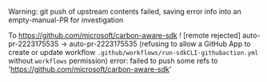 Warning: git push of upstream contents failed, saving error info into an empty-manual-PR for investigation

To https://github.com/microsoft/carbon-aware-sdk ! [remote rejected] auto-pr-2223175535 -> auto-pr-2223175535 (refusing to allow a GitHub App to create or update workflow `.github/workflows/run-sdkCLI-githubaction.yml` without `workflows` permission) error: failed to push some refs to 'https://github.com/microsoft/carbon-aware-sdk'
